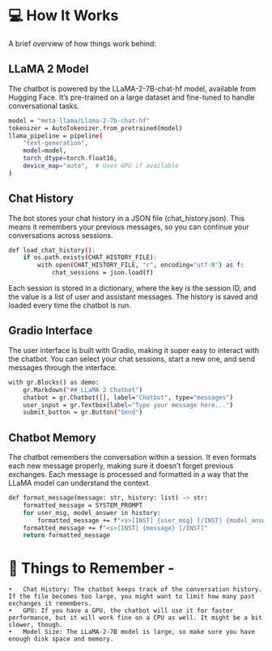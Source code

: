 # 💻 How It Works
A brief overview of how things work behind:

## LLaMA 2 Model
The chatbot is powered by the LLaMA-2-7B-chat-hf model, available from Hugging Face. It’s pre-trained on a large dataset and fine-tuned to handle conversational tasks.
```bash
model = "meta-llama/Llama-2-7b-chat-hf"
tokenizer = AutoTokenizer.from_pretrained(model)
llama_pipeline = pipeline(
    "text-generation",
    model=model,
    torch_dtype=torch.float16,
    device_map="auto",  # Uses GPU if available
)
```
## Chat History
The bot stores your chat history in a JSON file (chat_history.json). This means it remembers your previous messages, so you can continue your conversations across sessions.
```bash
def load_chat_history():
    if os.path.exists(CHAT_HISTORY_FILE):
        with open(CHAT_HISTORY_FILE, "r", encoding="utf-8") as f:
            chat_sessions = json.load(f)
```
Each session is stored in a dictionary, where the key is the session ID, and the value is a list of user and assistant messages. The history is saved and loaded every time the chatbot is run.

## Gradio Interface
The user interface is built with Gradio, making it super easy to interact with the chatbot. You can select your chat sessions, start a new one, and send messages through the interface.
```bash
with gr.Blocks() as demo:
    gr.Markdown("## LLaMA 2 Chatbot")
    chatbot = gr.Chatbot([], label="Chatbot", type="messages")
    user_input = gr.Textbox(label="Type your message here...")
    submit_button = gr.Button("Send")
```
## Chatbot Memory
The chatbot remembers the conversation within a session. It even formats each new message properly, making sure it doesn’t forget previous exchanges. Each message is processed and formatted in a way that the LLaMA model can understand the context.
```bash
def format_message(message: str, history: list) -> str:
    formatted_message = SYSTEM_PROMPT
    for user_msg, model_answer in history:
        formatted_message += f"<s>[INST] {user_msg} [/INST] {model_answer} </s>"
    formatted_message += f"<s>[INST] {message} [/INST]"
    return formatted_message
```
# 📝 Things to Remember - 
	•	Chat History: The chatbot keeps track of the conversation history. If the file becomes too large, you might want to limit how many past exchanges it remembers.
	•	GPU: If you have a GPU, the chatbot will use it for faster performance, but it will work fine on a CPU as well. It might be a bit slower, though.
	•	Model Size: The LLaMA-2-7B model is large, so make sure you have enough disk space and memory.
